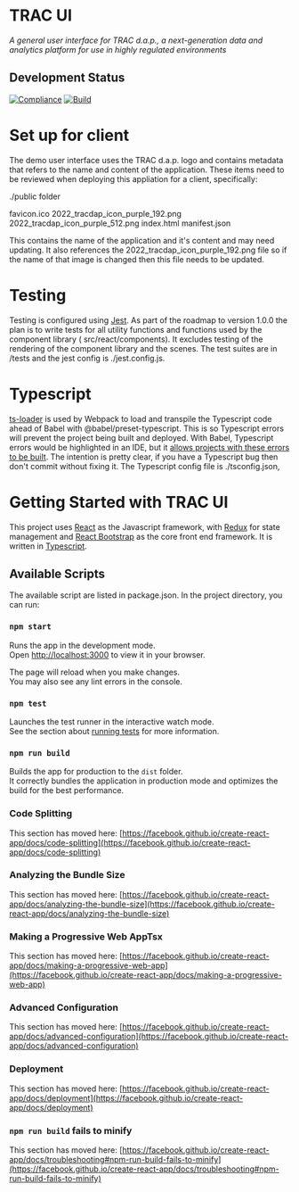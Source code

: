 # TRAC UI

*A general user interface for TRAC d.a.p., a next-generation data and analytics platform for use in highly regulated environments*

## Development Status

[![Compliance](https://github.com/Accenture/trac-ui/actions/workflows/compliance.yml/badge.svg)](https://github.com/Accenture/trac-ui/actions/workflows/compliance.yml)
[![Build](https://github.com/Accenture/trac-ui/actions/workflows/build.yml/badge.svg)](https://github.com/Accenture/trac-ui/actions/workflows/build.yml)

# Set up for client

The demo user interface uses the TRAC d.a.p. logo and contains metadata that refers to the name and content of the application. These items need to be reviewed when deploying this appliation for a
client, specifically:

./public folder

favicon.ico 2022_tracdap_icon_purple_192.png 2022_tracdap_icon_purple_512.png index.html manifest.json

This contains the name of the application and it's content and may need updating. It also references the 2022_tracdap_icon_purple_192.png file so if the name of that image is changed then this file
needs to be updated.

# Testing

Testing is configured using [Jest](https://jestjs.io/). As part of the roadmap to version 1.0.0 the plan is to write tests for all utility functions and functions used by the component library (
src/react/components). It excludes testing of the rendering of the component library and the scenes. The test suites are in /tests and the jest config is ./jest.config.js.

# Typescript

[ts-loader](https://github.com/TypeStrong/ts-loader) is used by Webpack to load and transpile the Typescript code ahead of Babel with @babel/preset-typescript. This is so Typescript errors will
prevent the project being built and deployed. With Babel, Typescript errors would be highlighted in an IDE, but
it [allows projects with these errors to be built](https://github.com/microsoft/TypeScript-Babel-Starter/issues/33). The intention is pretty clear, if you have a Typescript bug then don't commit
without fixing it. The Typescript config file is ./tsconfig.json,

# Getting Started with TRAC UI

This project uses [React](https://reactjs.org/) as the Javascript framework, with [Redux](https://redux.js.org/) for state management and [React Bootstrap](react-bootstrap.github.io) as the core front
end framework. It is written in [Typescript](https://www.typescriptlang.org/).

## Available Scripts

The available script are listed in package.json. In the project directory, you can run:

### `npm start`

Runs the app in the development mode.\
Open [http://localhost:3000](http://localhost:3000) to view it in your browser.

The page will reload when you make changes.\
You may also see any lint errors in the console.

### `npm test`

Launches the test runner in the interactive watch mode.\
See the section about [running tests](https://facebook.github.io/create-react-app/docs/running-tests) for more information.

### `npm run build`

Builds the app for production to the `dist` folder.\
It correctly bundles the application in production mode and optimizes the build for the best performance.

### Code Splitting

This section has moved here: [https://facebook.github.io/create-react-app/docs/code-splitting](https://facebook.github.io/create-react-app/docs/code-splitting)

### Analyzing the Bundle Size

This section has moved here: [https://facebook.github.io/create-react-app/docs/analyzing-the-bundle-size](https://facebook.github.io/create-react-app/docs/analyzing-the-bundle-size)

### Making a Progressive Web AppTsx

This section has moved here: [https://facebook.github.io/create-react-app/docs/making-a-progressive-web-app](https://facebook.github.io/create-react-app/docs/making-a-progressive-web-app)

### Advanced Configuration

This section has moved here: [https://facebook.github.io/create-react-app/docs/advanced-configuration](https://facebook.github.io/create-react-app/docs/advanced-configuration)

### Deployment

This section has moved here: [https://facebook.github.io/create-react-app/docs/deployment](https://facebook.github.io/create-react-app/docs/deployment)

### `npm run build` fails to minify

This section has moved
here: [https://facebook.github.io/create-react-app/docs/troubleshooting#npm-run-build-fails-to-minify](https://facebook.github.io/create-react-app/docs/troubleshooting#npm-run-build-fails-to-minify)
